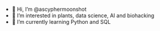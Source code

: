 - 👋 Hi, I’m @ascyphermoonshot
- 👀 I’m interested in plants, data science, AI and biohacking
- 🌱 I’m currently learning Python and SQL
